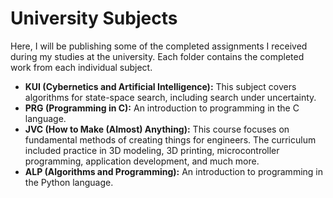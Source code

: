 # University Subjects

Here, I will be publishing some of the completed assignments I received during my studies at the university. Each folder contains the completed work from each individual subject.

- **KUI (Cybernetics and Artificial Intelligence):** This subject covers algorithms for state-space search, including search under uncertainty.
- **PRG (Programming in C):** An introduction to programming in the C language.
- **JVC (How to Make (Almost) Anything):** This course focuses on fundamental methods of creating things for engineers. The curriculum included practice in 3D modeling, 3D printing, microcontroller programming, application development, and much more.
- **ALP (Algorithms and Programming):** An introduction to programming in the Python language.
